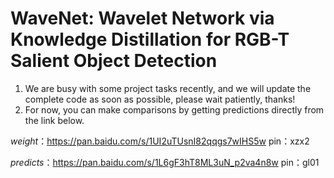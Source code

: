 # WaveNet: Wavelet Network via Knowledge Distillation for RGB-T Salient Object Detection

1. We are busy with some project tasks recently, and we will update the complete code as soon as possible, please wait patiently, thanks!
2. For now, you can make comparisons by getting predictions directly from the link below.

*weight*：https://pan.baidu.com/s/1UI2uTUsnI82qqgs7wIHS5w 
pin：xzx2 


*predicts*：https://pan.baidu.com/s/1L6gF3hT8ML3uN_p2va4n8w 
pin：gl01

